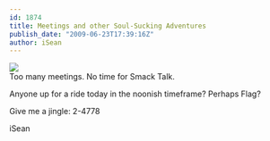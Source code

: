 ```yaml
---
id: 1874
title: Meetings and other Soul-Sucking Adventures
publish_date: "2009-06-23T17:39:16Z"
author: iSean
---
```

![](http://www.flagstafffrenzy.org/wp-content/uploads/2009/06/crash1.jpg)  
Too many meetings. No time for Smack Talk.

Anyone up for a ride today in the noonish timeframe? Perhaps Flag?

Give me a jingle: 2-4778

iSean

